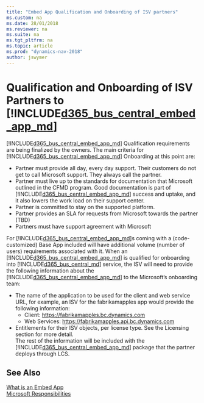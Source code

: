```yaml
---
title: "Embed App Qualification and Onboarding of ISV partners"
ms.custom: na
ms.date: 28/01/2018
ms.reviewer: na
ms.suite: na
ms.tgt_pltfrm: na
ms.topic: article
ms.prod: "dynamics-nav-2018"
author: jswymer
---
```

# Qualification and Onboarding of ISV Partners to [!INCLUDE[d365_bus_central_embed_app_md](../developer/includes/d365_bus_central_embed_app_md.md)]
 
[!INCLUDE[d365_bus_central_embed_app_md](../developer/includes/d365_bus_central_embed_app_md.md)] Qualification requirements are being finalized by the owners. The main criteria for [!INCLUDE[d365_bus_central_embed_app_md](../developer/includes/d365_bus_central_embed_app_md.md)] Onboarding at this point are: 
-   Partner must provide all day, every day support. Their customers do not get to call Microsoft support. They always call the partner. 
-   Partner must live up to the standards for documentation that Microsoft outlined in the CFMD program. Good documentation is part of [!INCLUDE[d365_bus_central_embed_app_md](../developer/includes/d365_bus_central_embed_app_md.md)] success and uptake, and it also lowers the work load on their support center. 
-   Partner is committed to stay on the supported platform. 
-   Partner provides an SLA for requests from Microsoft towards the partner (TBD)   
-   Partners must have support agreement with Microsoft

For [!INCLUDE[d365_bus_central_embed_app_md](../developer/includes/d365_bus_central_embed_app_md.md)]s coming with a (code-customized) Base App included will have additional volume (number of users) requirements associated with it. 
When an [!INCLUDE[d365_bus_central_embed_app_md](../developer/includes/d365_bus_central_embed_app_md.md)] is qualified for onboarding into [!INCLUDE[d365_bus_central_md](../developer/includes/d365_bus_central_md.md)] service, the ISV will need to provide the following information about the [!INCLUDE[d365_bus_central_embed_app_md](../developer/includes/d365_bus_central_embed_app_md.md)] to the Microsoft’s onboarding team: 
-   The name of the application to be used for the client and web service URL, for example, an ISV for the fabrikamapples app would provide the following information: 
    -   Client:  https://fabrikamapples.bc.dynamics.com 
    -   Web Services:  https://fabrikamapples.api.bc.dynamics.com  
-   Entitlements for their ISV objects, per license type. See the Licensing section for more detail.  
The rest of the information will be included with the [!INCLUDE[d365_bus_central_embed_app_md](../developer/includes/d365_bus_central_embed_app_md.md)] package that the partner deploys through LCS.

 
## See Also  
[What is an Embed App](embed-app-overview.md)  
[Microsoft Responsibilities](embed-app-microsoft-responsibilities.md)  

